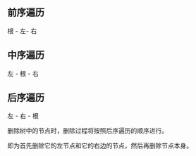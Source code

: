 ## 前序遍历

根 - 左- 右



## 中序遍历

左 - 根 - 右



## 后序遍历

左 - 右 - 根





删除树中的节点时，删除过程将按照后序遍历的顺序进行。 

即为首先删除它的左节点和它的右边的节点，然后再删除节点本身。